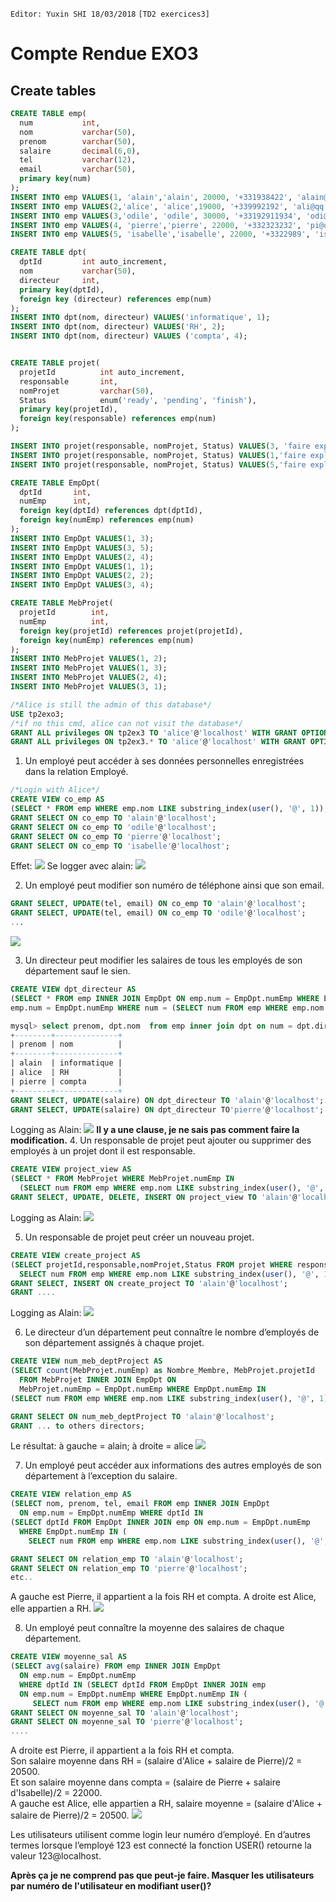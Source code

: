 `Editor: Yuxin SHI 18/03/2018`
`[TD2 exercices3]`
# Compte Rendue EXO3
## Create tables
```SQL
CREATE TABLE emp(
  num           int,
  nom           varchar(50),
  prenom        varchar(50),
  salaire       decimal(6,0),
  tel           varchar(12),
  email         varchar(50),
  primary key(num)
);
INSERT INTO emp VALUES(1, 'alain','alain', 20000, '+331938422', 'alain@qq.com');
INSERT INTO emp VALUES(2,'alice', 'alice',19000, '+339992192', 'ali@qq.com' );
INSERT INTO emp VALUES(3,'odile', 'odile', 30000, '+33192911934', 'odi@qq.com');
INSERT INTO emp VALUES(4, 'pierre','pierre', 22000, '+332323232', 'pi@qq.com');
INSERT INTO emp VALUES(5, 'isabelle','isabelle', 22000, '+3322989', 'isa@qq.com');

CREATE TABLE dpt(
  dptId         int auto_increment,
  nom           varchar(50),
  directeur     int,
  primary key(dptId),
  foreign key (directeur) references emp(num)
);
INSERT INTO dpt(nom, directeur) VALUES('informatique', 1);
INSERT INTO dpt(nom, directeur) VALUES('RH', 2);
INSERT INTO dpt(nom, directeur) VALUES ('compta', 4);


CREATE TABLE projet(
  projetId          int auto_increment,
  responsable       int,
  nomProjet         varchar(50),
  Status            enum('ready', 'pending', 'finish'),
  primary key(projetId),
  foreign key(responsable) references emp(num)
);

INSERT INTO projet(responsable, nomProjet, Status) VALUES(3, 'faire exploser dpt informatique','ready');
INSERT INTO projet(responsable, nomProjet, Status) VALUES(1,'faire exploser dpt RH','pending');
INSERT INTO projet(responsable, nomProjet, Status) VALUES(5,'faire exploser dpt marketing','finish');

CREATE TABLE EmpDpt(
  dptId       int,
  numEmp      int,
  foreign key(dptId) references dpt(dptId),
  foreign key(numEmp) references emp(num)
);
INSERT INTO EmpDpt VALUES(1, 3);
INSERT INTO EmpDpt VALUES(3, 5);
INSERT INTO EmpDpt VALUES(2, 4);
INSERT INTO EmpDpt VALUES(1, 1);
INSERT INTO EmpDpt VALUES(2, 2);
INSERT INTO EmpDpt VALUES(3, 4);

CREATE TABLE MebProjet(
  projetId        int,
  numEmp          int,
  foreign key(projetId) references projet(projetId),
  foreign key(numEmp) references emp(num)
);
INSERT INTO MebProjet VALUES(1, 2);
INSERT INTO MebProjet VALUES(1, 3);
INSERT INTO MebProjet VALUES(2, 4);
INSERT INTO MebProjet VALUES(3, 1);

/*Alice is still the admin of this database*/
USE tp2exo3;
/*if no this cmd, alice can not visit the database*/
GRANT ALL privileges ON tp2ex3 TO 'alice'@'localhost' WITH GRANT OPTION;
GRANT ALL privileges ON tp2ex3.* TO 'alice'@'localhost' WITH GRANT OPTION;
```
1. Un employé peut accéder à ses données personnelles enregistrées dans la relation Employé.
```SQL
/*Login with Alice*/
CREATE VIEW co_emp AS
(SELECT * FROM emp WHERE emp.nom LIKE substring_index(user(), '@', 1));
GRANT SELECT ON co_emp TO 'alain'@'localhost';
GRANT SELECT ON co_emp TO 'odile'@'localhost';
GRANT SELECT ON co_emp TO 'pierre'@'localhost';
GRANT SELECT ON co_emp TO 'isabelle'@'localhost';
```
Effet:
![](tp2ex3_1.png)
Se logger avec alain:
![](tp2ex3_12.png)

2. Un employé peut modifier son numéro de téléphone ainsi que son email.
```SQL
GRANT SELECT, UPDATE(tel, email) ON co_emp TO 'alain'@'localhost';
GRANT SELECT, UPDATE(tel, email) ON co_emp TO 'odile'@'localhost';
...
```
![](tp2ex3_2.png)

3. Un directeur peut modifier les salaires de tous les employés de son département sauf le sien.

  ```SQL
CREATE VIEW dpt_directeur AS
(SELECT * FROM emp INNER JOIN EmpDpt ON emp.num = EmpDpt.numEmp WHERE EmpDpt.dptId IN (SELECT dptId FROM EmpDpt INNER JOIN emp ON
  emp.num = EmpDpt.numEmp WHERE num = (SELECT num FROM emp WHERE emp.nom LIKE substring_index(user(), '@', 1))) AND emp.num != (SELECT num FROM emp WHERE emp.nom LIKE substring_index(user(), '@', 1)));

  mysql> select prenom, dpt.nom  from emp inner join dpt on num = dpt.directeur ;
  +--------+--------------+
  | prenom | nom          |
  +--------+--------------+
  | alain  | informatique |
  | alice  | RH           |
  | pierre | compta       |
  +--------+--------------+
GRANT SELECT, UPDATE(salaire) ON dpt_directeur TO 'alain'@'localhost';
GRANT SELECT, UPDATE(salaire) ON dpt_directeur TO'pierre'@'localhost';
```
  Logging as Alain:
  ![](tp2ex3_3.png)
  **Il y a une clause, je ne sais pas comment faire la modification.**
4. Un responsable de projet peut ajouter ou supprimer des employés à un projet dont il est responsable.
```sql
CREATE VIEW project_view AS
(SELECT * FROM MebProjet WHERE MebProjet.numEmp IN
  (SELECT num FROM emp WHERE emp.nom LIKE substring_index(user(), '@', 1)));
GRANT SELECT, UPDATE, DELETE, INSERT ON project_view TO 'alain'@'localhost';
```
Logging as Alain:
![](tp2ex3_4.png)

5. Un responsable de projet peut créer un nouveau projet.
```SQL
CREATE VIEW create_project AS
(SELECT projetId,responsable,nomProjet,Status FROM projet WHERE responsable IN (
  SELECT num FROM emp WHERE emp.nom LIKE substring_index(user(), '@', 1)));
GRANT SELECT, INSERT ON create_project TO 'alain'@'localhost';
GRANT ....
```
Logging as Alain:
![](tp2ex3_5.png)

6. Le directeur d’un département peut connaître le nombre d’employés de son département assignés à chaque projet.
  ```sql
  CREATE VIEW num_meb_deptProject AS
  (SELECT count(MebProjet.numEmp) as Nombre_Membre, MebProjet.projetId
    FROM MebProjet INNER JOIN EmpDpt ON
    MebProjet.numEmp = EmpDpt.numEmp WHERE EmpDpt.numEmp IN
  (SELECT num FROM emp WHERE emp.nom LIKE substring_index(user(), '@', 1)) GROUP BY MebProjet.projetId);

  GRANT SELECT ON num_meb_deptProject TO 'alain'@'localhost';
  GRANT ... to others directors;
  ```
  Le résultat: à gauche = alain; à droite = alice
![](tp2ex3_6.png)

7. Un employé peut accéder aux informations des autres employés de son département à l’exception du salaire.
  ```sql
  CREATE VIEW relation_emp AS
  (SELECT nom, prenom, tel, email FROM emp INNER JOIN EmpDpt
    ON emp.num = EmpDpt.numEmp WHERE dptId IN
  (SELECT dptId FROM EmpDpt INNER JOIN emp ON emp.num = EmpDpt.numEmp
    WHERE EmpDpt.numEmp IN (
      SELECT num FROM emp WHERE emp.nom LIKE substring_index(user(), '@', 1))) GROUP BY num);

  GRANT SELECT ON relation_emp TO 'alain'@'localhost';
  GRANT SELECT ON relation_emp TO 'pierre'@'localhost';
  etc..
  ```
  A gauche est Pierre, il appartient a la fois RH et compta.
  A droite est Alice, elle appartien a RH.
  ![](tp2ex3_7.png)


8. Un employé peut connaître la moyenne des salaires de chaque département.
  ```sql
  CREATE VIEW moyenne_sal AS
  (SELECT avg(salaire) FROM emp INNER JOIN EmpDpt
    ON emp.num = EmpDpt.numEmp
    WHERE dptId IN (SELECT dptId FROM EmpDpt INNER JOIN emp
    ON emp.num = EmpDpt.numEmp WHERE EmpDpt.numEmp IN (
       SELECT num FROM emp WHERE emp.nom LIKE substring_index(user(), '@', 1))) GROUP BY dptId);
  GRANT SELECT ON moyenne_sal TO 'alain'@'localhost';
  GRANT SELECT ON moyenne_sal TO 'pierre'@'localhost';
  ....
  ```
  A droite est Pierre, il appartient a la fois RH et compta.   
  Son salaire moyenne dans RH = (salaire d'Alice + salaire de Pierre)/2 = 20500.  
  Et son salaire moyenne dans compta = (salaire de Pierre + salaire d'Isabelle)/2 = 22000.   
  A gauche est Alice, elle appartien a RH, salaire moyenne = (salaire d'Alice + salaire de Pierre)/2 = 20500.
  ![](tp2ex3_8.png)


Les utilisateurs utilisent comme login leur numéro d’employé. En d’autres termes lorsque l’employé 123 est connecté la fonction USER() retourne la valeur 123@localhost.

**Après ça je ne comprend pas que peut-je faire. Masquer les utilisateurs par numéro de l'utilisateur en modifiant user()?**
